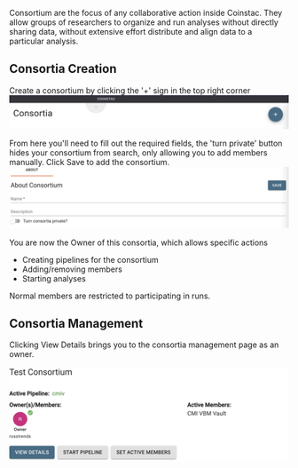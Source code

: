 Consortium are the focus of any collaborative action inside Coinstac. They allow groups of researchers to organize and run analyses without directly sharing data, without extensive effort distribute and align data to a particular analysis.

## Consortia Creation
Create a consortium by clicking the '+' sign in the top right corner
![Consortia add](/img/consortia-add.png)

From here you'll need to fill out the required fields, the 'turn private' button hides your consortium from search, only allowing you to add members manually. Click Save to add the consortium.
![Consortia required](/img/consortia-required.png)

You are now the Owner of this consortia, which allows specific actions
- Creating pipelines for the consortium
- Adding/removing members
- Starting analyses

Normal members are restricted to participating in runs.

## Consortia Management

Clicking View Details brings you to the consortia management page as an owner.

![Consortia management](/img/consortia-view.png)
